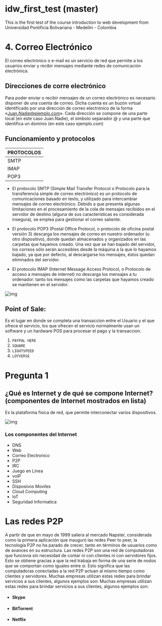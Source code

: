 

# idw_first_test (master)
This is the first test of the course introduction to web development from Universidad Pontificia Bolivariana - Medellín - Colombia

##
##
##
##
##


# 4. Correo Electrónico

El correo electrónico o e-mail es un servicio de red que permite a los
usuarios enviar y recibir mensajes mediante redes de comunicación electrónica.



## Direcciones de corre electrónico

Para poder enviar o recibir mensajes de un correo electrónico es necesario disponer de una cuenta de correo. Dicha cuenta es un buzón virtual identificado por una dirección de correo electrónico de la forma «Juan.Nadie@ejemplo.com». Cada dirección se compone de una parte local (en este caso Juan.Nadie), el símbolo separador @ y una parte que identifica un dominio (en este caso ejemplo.com)


## Funcionamiento y protocolos

| PROTOCOLOS |
|------------|
| SMTP       |
| IMAP       |
| POP3       |

- El protocolo SMTP (Simple Mail Transfer Protocol o Protocolo para la transferencia simple de correo electrónico) es un protocolo de comunicaciones basado en texto, y utilizado para intercambiar mensajes de correo electrónico. Debido a que presenta algunas limitaciones en el procesamiento de la cola de mensajes recibidos en el servidor de destino (alguna de sus características es considerada insegura), se emplea para gestionar el correo saliente.
- El protocolo POP3 (Postal Office Protocol, o protocolo de oficina postal versión 3) descarga los mensajes de correo en nuestro ordenador (u otro dispositivo), donde quedan almacenados y organizados en las carpetas que hayamos creado. Una vez que se han bajado del servidor, los correos sólo serán accesibles desde la máquina a la que lo hayamos bajado, ya que por defecto, al descargarse los mensajes, éstos quedan eliminados del servidor.


- El protocolo IMAP (Internet Message Access Protocol, o Protocolo de acceso a mensajes de internet) no descarga los mensajes a tu ordenador: tanto los mensajes como las carpetas que hayamos creado se mantienen en el servidor.

![img](https://i2.wp.com/techcloud.in/wp-content/uploads/2015/06/List-of-email-protocols.png)

## Point of Sale:

Es el lugar en donde se completa una transaccion entre el Usuario
y el que ofrece el servicio, los que ofrecen el servicio normalmente
usan un software y un hardware POS para procesar el pago y la transaccion.

1. ``` PAYPAL HERE ```
2. ``` SQUARE ```
3. ``` LIGHTSPEED ```
4. ``` LOYVERSE ```

# Pregunta 1
## ¿Qué es Internet y de qué se compone Internet? (componentes de Internet mostrados en lista)
Es la plataforma fisica de red, que permite interconectar varios dispositivos.

![img](http://4.bp.blogspot.com/_lW0NoXuUtpY/So4Y5EOv5yI/AAAAAAAAAA8/qDPCPUiPjZQ/s400/ciencia-01-internet-10000.jpg)

### Los componentes del Internet
* DNS
* Web
* Correo Electronico
* P2P
* IRC
* Juego en Línea
* voIP
* SSH
* Disposivos Moviles
* Cloud Computing
* IoT
* Seguridad Informatica



# Las redes P2P
A partir de que en mayo de 1999 saliera al mercado Napster,
considerada como la primera aplicación que inauguró las redes Peer to peer,
la tecnología P2P no ha parado de crecer, tanto en términos de usuarios
como de avances en su estructura.
Las redes P2P son una red de computadoras que funciona sin necesidad de
contar ni con clientes ni con servidores fijos. Esto se obtiene gracias a que
la red trabaja en forma de una serie de nodos que se comportan como iguales
entre sí. Esto significa que las computadoras conectadas a la red P2P
actuan al mismo tiempo como clientes y servidores.
Muchas empresas utilizan estas redes para brindar servicios a sus clientes,
algunos ejemplos son:
Muchas empresas utilizan estas redes para brindar servicios a sus clientes,
algunos ejemplos son:
* #### Skype
* #### BitTorrent
* #### Netflix
